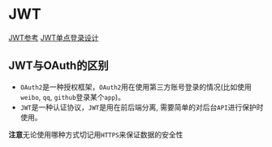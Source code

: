 <!--
 * @Author: tangdaoyong
 * @Date: 2021-02-09 11:07:28
 * @LastEditors: tangdaoyong
 * @LastEditTime: 2021-02-09 17:23:44
 * @Description: JWT
-->
# JWT

[JWT参考](https://zhuanlan.zhihu.com/p/86937325)
[JWT单点登录设计](https://mp.weixin.qq.com/s?__biz=MjM5MDc4MzgxNA==&mid=2458459482&idx=1&sn=13814af925cd20775c1cb0ba094a9e61&chksm=b1c23d7386b5b465995aae7c822e0d596685b4dbf16bc4143f105d0e03b38eb970b5fc9b7e26&scene=132#wechat_redirect)

## JWT与OAuth的区别

* `OAuth2`是一种授权框架，`OAuth2`用在使用第三方账号登录的情况(比如使用`weibo`, `qq`, `github`登录某个`app`)。
* `JWT`是一种认证协议，`JWT`是用在前后端分离, 需要简单的对后台`API`进行保护时使用。

**注意**无论使用哪种方式切记用`HTTPS`来保证数据的安全性

